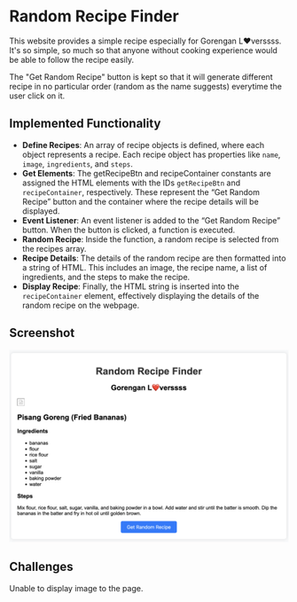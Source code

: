 # Random Recipe Finder

This website provides a simple recipe especially for Gorengan L❤️verssss. It's so simple, so much so that anyone without cooking experience would be able to follow the recipe easily.

The "Get Random Recipe" button is kept so that it will generate different recipe in no particular order (random as the name suggests) everytime the user click on it.



## Implemented Functionality
- **Define Recipes**: An array of recipe objects is defined, where each object represents a recipe. Each recipe object has properties like `name`, `image`, `ingredients`, and `steps`.
- **Get Elements**: The getRecipeBtn and recipeContainer constants are assigned the HTML elements with the IDs `getRecipeBtn` and `recipeContainer`, respectively. These represent the “Get Random Recipe” button and the container where the recipe details will be displayed.
- **Event Listener**: An event listener is added to the “Get Random Recipe” button. When the button is clicked, a function is executed.
- **Random Recipe**: Inside the function, a random recipe is selected from the recipes array.
- **Recipe Details**: The details of the random recipe are then formatted into a string of HTML. This includes an image, the recipe name, a list of ingredients, and the steps to make the recipe.
- **Display Recipe**: Finally, the HTML string is inserted into the `recipeContainer` element, effectively displaying the details of the random recipe on the webpage.

## Screenshot
![screenshot](screenshot.png)

## Challenges
Unable to display image to the page.


